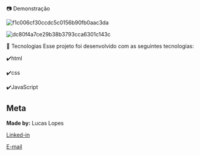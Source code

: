 📷 Demonstração


![f1c006cf30ccdc5c0156b90fb0aac3da](https://user-images.githubusercontent.com/94379546/150152022-e5af51a9-3135-41d5-9ad3-5078228a1ccf.gif)

![dc80f4a7ce29b38b3793cca6301c143c](https://user-images.githubusercontent.com/94379546/150152420-8dfabc72-533a-4f2b-800e-8ec7868565cd.gif)


🚀 Tecnologias
Esse projeto foi desenvolvido com as seguintes tecnologias:

✔️html

✔️css

✔️JavaScript

## Meta
**Made by:** Lucas Lopes

[Linked-in](https://www.linkedin.com/in/jhonatan-souz/ "My Linked-in")

[E-mail](mailto:jhonatandes.assis@gmail.com "My e-mail")
